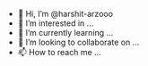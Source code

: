 - 👋 Hi, I’m @harshit-arzooo
- 👀 I’m interested in ...
- 🌱 I’m currently learning ...
- 💞️ I’m looking to collaborate on ...
- 📫 How to reach me ...

<!---
harshit-arzooo/harshit-arzooo is a ✨ special ✨ repository because its `README.md` (this file) appears on your GitHub profile.
You can click the Preview link to take a look at your changes.
--->

